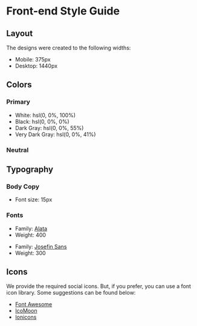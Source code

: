 # Front-end Style Guide

## Layout

The designs were created to the following widths:

- Mobile: 375px
- Desktop: 1440px

## Colors

### Primary

- White: hsl(0, 0%, 100%)
- Black: hsl(0, 0%, 0%)
- Dark Gray: hsl(0, 0%, 55%)
- Very Dark Gray: hsl(0, 0%, 41%)

### Neutral

## Typography

### Body Copy

- Font size: 15px

### Fonts

- Family: [Alata](https://fonts.google.com/specimen/Alata)
- Weight: 400

<!-- <link rel="preconnect" href="https://fonts.googleapis.com">
<link rel="preconnect" href="https://fonts.gstatic.com" crossorigin>
<link href="https://fonts.googleapis.com/css2?family=Alata&family=Archivo+Black&family=Bai+Jamjuree:wght@400;600&family=Barlow+Condensed:ital,wght@0,400;0,500;0,600;0,700;0,900;1,400;1,500;1,600;1,700;1,800&family=Barlow+Semi+Condensed:wght@500;600&family=Inter:wght@400;700&family=Josefin+Sans:ital,wght@0,300;1,300&family=Kalam:wght@300;400;700&family=Outfit:wght@100;200;400;600;900&family=PT+Serif:wght@700&family=Raleway:ital,wght@0,100;0,200;0,300;0,400;0,600;0,700;1,100;1,200;1,300;1,400;1,600;1,700&family=Red+Hat+Display:ital,wght@0,300;0,400;0,600;0,800;1,300;1,400;1,500;1,600;1,700;1,800;1,900&family=Spartan:wght@400;500;700&display=swap" rel="stylesheet">
CSS rules to specify families

font-family: 'Alata', sans-serif;
font-family: 'Archivo Black', sans-serif;
font-family: 'Bai Jamjuree', sans-serif;
font-family: 'Barlow Condensed', sans-serif;
font-family: 'Barlow Semi Condensed', sans-serif;
font-family: 'Inter', sans-serif;
font-family: 'Josefin Sans', sans-serif;
font-family: 'Kalam', cursive;
font-family: 'Outfit', sans-serif;
font-family: 'PT Serif', serif;
font-family: 'Raleway', sans-serif;
font-family: 'Red Hat Display', sans-serif;
font-family: 'Spartan', sans-serif; -->

- Family: [Josefin Sans](https://fonts.google.com/specimen/Josefin+Sans)
- Weight: 300

<!--
<link rel="preconnect" href="https://fonts.googleapis.com">
<link rel="preconnect" href="https://fonts.gstatic.com" crossorigin>
<link href="https://fonts.googleapis.com/css2?family=Alata&family=Archivo+Black&family=Bai+Jamjuree:wght@400;600&family=Barlow+Condensed:ital,wght@0,400;0,500;0,600;0,700;0,900;1,400;1,500;1,600;1,700;1,800&family=Barlow+Semi+Condensed:wght@500;600&family=Inter:wght@400;700&family=Josefin+Sans:ital,wght@0,300;1,300&family=Kalam:wght@300;400;700&family=Outfit:wght@100;200;400;600;900&family=PT+Serif:wght@700&family=Raleway:ital,wght@0,100;0,200;0,300;0,400;0,600;0,700;1,100;1,200;1,300;1,400;1,600;1,700&family=Red+Hat+Display:ital,wght@0,300;0,400;0,600;0,800;1,300;1,400;1,500;1,600;1,700;1,800;1,900&family=Spartan:wght@400;500;700&display=swap" rel="stylesheet">
CSS rules to specify families

font-family: 'Alata', sans-serif;
font-family: 'Archivo Black', sans-serif;
font-family: 'Bai Jamjuree', sans-serif;
font-family: 'Barlow Condensed', sans-serif;
font-family: 'Barlow Semi Condensed', sans-serif;
font-family: 'Inter', sans-serif;
font-family: 'Josefin Sans', sans-serif;
font-family: 'Kalam', cursive;
font-family: 'Outfit', sans-serif;
font-family: 'PT Serif', serif;
font-family: 'Raleway', sans-serif;
font-family: 'Red Hat Display', sans-serif;
font-family: 'Spartan', sans-serif; -->

## Icons

We provide the required social icons. But, if you prefer, you can use a font icon library. Some suggestions can be found below:

- [Font Awesome](https://fontawesome.com)
- [IcoMoon](https://icomoon.io)
- [Ionicons](https://ionicons.com)
